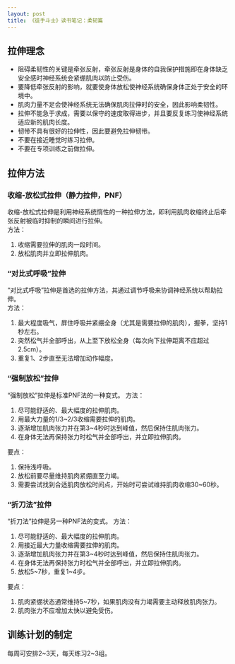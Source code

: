 ```yaml
---
layout: post
title: 《徒手斗士》读书笔记：柔韧篇
---
```


## 拉伸理念
- 阻碍柔韧性的关键是牵张反射，牵张反射是身体的自我保护措施即在身体缺乏安全感时神经系统会紧绷肌肉以防止受伤。
- 要降低牵张反射的影响，就要使身体放松使神经系统确保身体正处于安全的环境中。
- 肌肉力量不足会使神经系统无法确保肌肉拉伸时的安全，因此影响柔韧性。
- 拉伸不能急于求成，需要以保守的速度取得进步，并且要反复练习使神经系统适应新的肌肉长度。
- 韧带不具有很好的拉伸性，因此要避免拉伸韧带。
- 不要在接近睡觉时练习拉伸。
- 不要在专项训练之前做拉伸。

## 拉伸方法
### 收缩-放松式拉伸（静力拉伸，PNF）
收缩-放松式拉伸是利用神经系统惰性的一种拉伸方法，即利用肌肉收缩终止后牵张反射被临时抑制的瞬间进行拉伸。  
方法：  
1. 收缩需要拉伸的肌肉一段时间。
2. 放松肌肉并立即拉伸肌肉。

### “对比式呼吸”拉伸
“对比式呼吸”拉伸是首选的拉伸方法，其通过调节呼吸来协调神经系统以帮助拉伸。  
方法：  
1. 最大程度吸气，屏住呼吸并紧绷全身（尤其是需要拉伸的肌肉），握拳，坚持1秒左右。
2. 突然松气并全部呼出，从上至下放松全身（每次向下拉伸距离不应超过2.5cm）。
3. 重复1、2步直至无法增加动作幅度。

### “强制放松”拉伸
“强制放松”拉伸是标准PNF法的一种变式。
方法：  
1. 尽可能舒适的、最大幅度的拉伸肌肉。
2. 用最大力量的1/3~2/3收缩需要拉伸的肌肉。
3. 逐渐增加肌肉张力并在第3~4秒时达到峰值，然后保持住肌肉张力。
4. 在身体无法再保持张力时松气并全部呼出，并立即拉伸肌肉。

要点：  
1. 保持浅呼吸。
2. 放松前要尽量维持肌肉紧绷直至力竭。
3. 需要尝试找到合适肌肉放松时间点，开始时可尝试维持肌肉收缩30~60秒。

### “折刀法”拉伸
“折刀法”拉伸是另一种PNF法的变式。
方法：  
1. 尽可能舒适的、最大幅度的拉伸肌肉。
2. 用接近最大力量收缩需要拉伸的肌肉。
3. 逐渐增加肌肉张力并在第3~4秒时达到峰值，然后保持住肌肉张力。
4. 在身体无法再保持张力时松气并全部呼出，并立即拉伸肌肉。
5. 放松5~7秒，重复1~4步。

要点：  
1. 肌肉紧绷状态通常维持5~7秒，如果肌肉没有力竭需要主动释放肌肉张力。
2. 肌肉张力不应增加太快以避免受伤。

## 训练计划的制定
每周可安排2~3天，每天练习2~3组。
